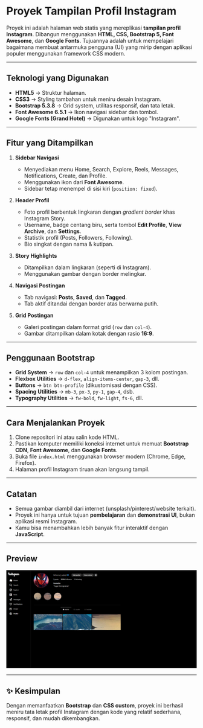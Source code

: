 #  Proyek Tampilan Profil Instagram

Proyek ini adalah halaman web statis yang mereplikasi **tampilan profil Instagram**. Dibangun menggunakan **HTML, CSS, Bootstrap 5, Font Awesome**, dan **Google Fonts**. Tujuannya adalah untuk mempelajari bagaimana membuat antarmuka pengguna (UI) yang mirip dengan aplikasi populer menggunakan framework CSS modern.

---

##  Teknologi yang Digunakan

- **HTML5** → Struktur halaman.
- **CSS3** → Styling tambahan untuk meniru desain Instagram.
- **Bootstrap 5.3.8** → Grid system, utilitas responsif, dan tata letak.
- **Font Awesome 6.5.1** → Ikon navigasi sidebar dan tombol.
- **Google Fonts (Grand Hotel)** → Digunakan untuk logo "Instagram".

---

##  Fitur yang Ditampilkan

1. **Sidebar Navigasi**  
   - Menyediakan menu Home, Search, Explore, Reels, Messages, Notifications, Create, dan Profile.  
   - Menggunakan ikon dari **Font Awesome**.  
   - Sidebar tetap menempel di sisi kiri (`position: fixed`).

2. **Header Profil**  
   - Foto profil berbentuk lingkaran dengan *gradient border* khas Instagram Story.  
   - Username, badge centang biru, serta tombol **Edit Profile**, **View Archive**, dan **Settings**.  
   - Statistik profil (Posts, Followers, Following).  
   - Bio singkat dengan nama & kutipan.

3. **Story Highlights**  
   - Ditampilkan dalam lingkaran (seperti di Instagram).  
   - Menggunakan gambar dengan border melingkar.  

4. **Navigasi Postingan**  
   - Tab navigasi: **Posts**, **Saved**, dan **Tagged**.  
   - Tab aktif ditandai dengan border atas berwarna putih.

5. **Grid Postingan**  
   - Galeri postingan dalam format grid (`row` dan `col-4`).  
   - Gambar ditampilkan dalam kotak dengan rasio **16:9**.  

---

##  Penggunaan Bootstrap

- **Grid System** → `row` dan `col-4` untuk menampilkan 3 kolom postingan.  
- **Flexbox Utilities** → `d-flex`, `align-items-center`, `gap-3`, dll.  
- **Buttons** → `btn btn-profile` (dikustomisasi dengan CSS).  
- **Spacing Utilities** → `mb-3`, `px-3`, `py-1`, `gap-4`, dsb.  
- **Typography Utilities** → `fw-bold`, `fw-light`, `fs-6`, dll.  

---

##  Cara Menjalankan Proyek

1. Clone repositori ini atau salin kode HTML.
2. Pastikan komputer memiliki koneksi internet untuk memuat **Bootstrap CDN**, **Font Awesome**, dan **Google Fonts**.
3. Buka file `index.html` menggunakan browser modern (Chrome, Edge, Firefox).
4. Halaman profil Instagram tiruan akan langsung tampil.

---

##  Catatan

- Semua gambar diambil dari internet (unsplash/pinterest/website terkait).  
- Proyek ini hanya untuk tujuan **pembelajaran** dan **demonstrasi UI**, bukan aplikasi resmi Instagram.  
- Kamu bisa menambahkan lebih banyak fitur interaktif dengan **JavaScript**.

---

##  Preview

![Preview](./ss1.png)

---

## ✨ Kesimpulan

Dengan memanfaatkan **Bootstrap** dan **CSS custom**, proyek ini berhasil meniru tata letak profil Instagram dengan kode yang relatif sederhana, responsif, dan mudah dikembangkan.  

